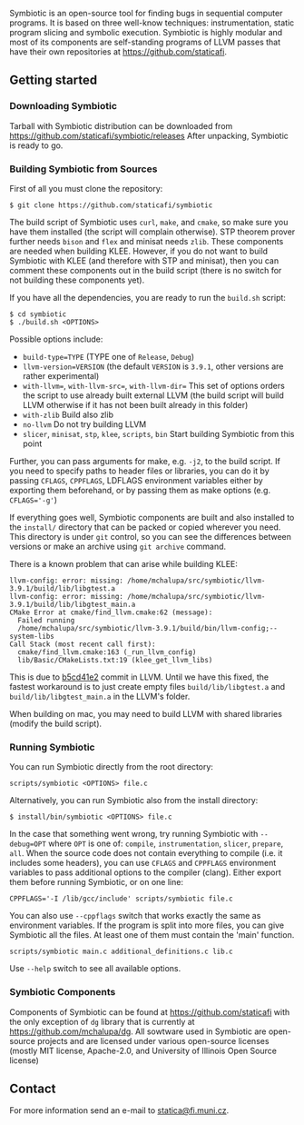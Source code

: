 Symbiotic is an open-source tool for finding bugs in sequential computer programs.
It is based on three well-know techniques:
instrumentation, static program slicing and symbolic execution.
Symbiotic is highly modular and most of its components are self-standing programs of LLVM passes that have their own repositories at https://github.com/staticafi.

## Getting started
### Downloading Symbiotic
Tarball with Symbiotic distribution can be downloaded from https://github.com/staticafi/symbiotic/releases
After unpacking, Symbiotic is ready to go.

### Building Symbiotic from Sources

First of all you must clone the repository:

```
$ git clone https://github.com/staticafi/symbiotic
```

The build script of Symbiotic uses `curl`, `make`, and `cmake`, so make sure
you have them installed (the script will complain otherwise).
STP theorem prover further needs `bison` and `flex` and minisat needs `zlib`.
These components are needed when building KLEE. However, if you do not want to
build Symbiotic with KLEE (and therefore with STP and minisat), then you can comment
these components out in the build script (there is no switch for not building these
components yet).

If you have all the dependencies, you are ready to run the `build.sh` script:

```
$ cd symbiotic
$ ./build.sh <OPTIONS>
```

Possible options include:
  - `build-type=TYPE` (TYPE one of `Release`, `Debug`)
  - `llvm-version=VERSION` (the default `VERSION` is `3.9.1`, other versions are rather experimental)
  - `with-llvm=`, `with-llvm-src=`, `with-llvm-dir=` This set of options orders the script to use already built external LLVM (the build script will build LLVM otherwise if it has not been built already in this folder)
  - `with-zlib` Build also zlib
  - `no-llvm` Do not try building LLVM
  - `slicer`, `minisat`, `stp`, `klee`, `scripts`, `bin` Start building Symbiotic from this point


Further, you can pass arguments for make, e.g. `-j2`, to the build script.
If you need to specify paths to header files or libraries, you can do it
by passing `CFLAGS`, `CPPFLAGS`, LDFLAGS environment variables either by exporting
them beforehand, or by passing them as make options (e.g. `CFLAGS='-g'`)

If everything goes well, Symbiotic components are built and also installed
to the `install/` directory that can be packed or copied wherever you need.
This directory is under `git` control, so you can see the differences between
versions or make an archive using `git archive` command.

There is a known problem that can arise while building KLEE:

```
llvm-config: error: missing: /home/mchalupa/src/symbiotic/llvm-3.9.1/build/lib/libgtest.a
llvm-config: error: missing: /home/mchalupa/src/symbiotic/llvm-3.9.1/build/lib/libgtest_main.a
CMake Error at cmake/find_llvm.cmake:62 (message):
  Failed running
  /home/mchalupa/src/symbiotic/llvm-3.9.1/build/bin/llvm-config;--system-libs
Call Stack (most recent call first):
  cmake/find_llvm.cmake:163 (_run_llvm_config)
  lib/Basic/CMakeLists.txt:19 (klee_get_llvm_libs)
```
This is due to [b5cd41e2](https://github.com/llvm-mirror/llvm/commit/b5cd41e26f89aad2f2dc4f5dc37577f7abf8528a) commit in LLVM. Until we have this fixed, the fastest workaround is to just create empty files `build/lib/libgtest.a` and `build/lib/libgtest_main.a` in the LLVM's folder.

When building on mac, you may need to build LLVM with shared libraries
(modify the build script).

### Running Symbiotic

You can run Symbiotic directly from the root directory:
```
scripts/symbiotic <OPTIONS> file.c
```

Alternatively, you can run Symbiotic also from the install directory:
```
$ install/bin/symbiotic <OPTIONS> file.c
```

In the case that something went wrong, try running Symbiotic with `--debug=OPT` where `OPT`
is one of: `compile`, `instrumentation`, `slicer`, `prepare`, `all`.
When the source code does not contain everything to compile (i.e. it includes
some headers), you can use `CFLAGS` and `CPPFLAGS` environment variables to
pass additional options to the compiler (clang). Either export them before
running Symbiotic, or on one line:

```
CPPFLAGS='-I /lib/gcc/include' scripts/symbiotic file.c
```
You can also use `--cppflags` switch that works exactly the same as environment variables.
If the program is split into more files, you can give Symbiotic all the files.
At least one of them must contain the 'main' function.

```
scripts/symbiotic main.c additional_definitions.c lib.c
```

Use `--help` switch to see all available options.

### Symbiotic Components

Components of Symbiotic can be found at https://github.com/staticafi with the
only exception of `dg` library that is currently at https://github.com/mchalupa/dg.
All sowtware used in Symbiotic are open-source projects and are licensed under various
open-source licenses (mostly MIT license, Apache-2.0,
and University of Illinois Open Source license)

## Contact

For more information send an e-mail to <statica@fi.muni.cz>.
